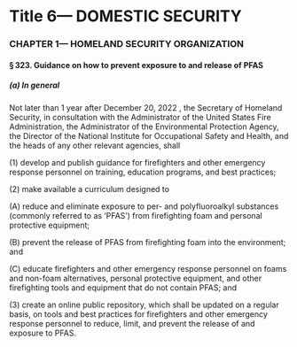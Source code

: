 
# Title 6— DOMESTIC SECURITY
### CHAPTER 1— HOMELAND SECURITY ORGANIZATION
#### § 323. Guidance on how to prevent exposure to and release of PFAS
##### (a) In general

Not later than 1 year after December 20, 2022 , the Secretary of Homeland Security, in consultation with the Administrator of the United States Fire Administration, the Administrator of the Environmental Protection Agency, the Director of the National Institute for Occupational Safety and Health, and the heads of any other relevant agencies, shall

(1) develop and publish guidance for firefighters and other emergency response personnel on training, education programs, and best practices;

(2) make available a curriculum designed to

(A) reduce and eliminate exposure to per- and polyfluoroalkyl substances (commonly referred to as ‘PFAS’) from firefighting foam and personal protective equipment;

(B) prevent the release of PFAS from firefighting foam into the environment; and

(C) educate firefighters and other emergency response personnel on foams and non-foam alternatives, personal protective equipment, and other firefighting tools and equipment that do not contain PFAS; and

(3) create an online public repository, which shall be updated on a regular basis, on tools and best practices for firefighters and other emergency response personnel to reduce, limit, and prevent the release of and exposure to PFAS.
